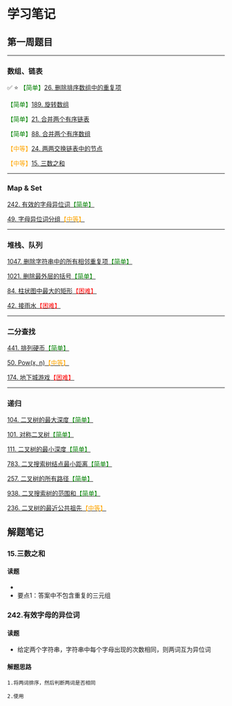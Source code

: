 # 学习笔记

## 第一周题目
---
### 数组、链表
 :white_check_mark: :star: <font color="green">【简单】</font>[26. 删除排序数组中的重复项 ](https://leetcode-cn.com/problems/remove-duplicates-from-sorted-array/)

<font color=green>【简单】</font>[189. 旋转数组](https://leetcode-cn.com/problems/rotate-array/)

<font color=green>【简单】</font>[21. 合并两个有序链表](https://leetcode-cn.com/problems/merge-two-sorted-lists/)

<font color=green>【简单】</font>[88. 合并两个有序数组](https://leetcode-cn.com/problems/merge-sorted-array/)

<font color=orange>【中等】</font>[24. 两两交换链表中的节点](https://leetcode-cn.com/problems/swap-nodes-in-pairs/)

<font color=orange>【中等】</font>[15. 三数之和](https://leetcode-cn.com/problems/3sum/)

---

### Map & Set
[242. 有效的字母异位词<font color=green>【简单】</font>](https://leetcode-cn.com/problems/valid-anagram/)

[49. 字母异位词分组<font color=orange>【中等】</font>](https://leetcode-cn.com/problems/group-anagrams/)

---

### 堆栈、队列

[1047. 删除字符串中的所有相邻重复项<font color=green>【简单】</font>](https://leetcode-cn.com/problems/remove-all-adjacent-duplicates-in-string/)

[1021. 删除最外层的括号<font color=green>【简单】</font>](https://leetcode-cn.com/problems/remove-outermost-parentheses/)

[84. 柱状图中最大的矩形<font color=red>【困难】</font>](https://leetcode.com/problems/largest-rectangle-in-histogram/)

[42. 接雨水<font color=red>【困难】</font>](https://leetcode.com/problems/trapping-rain-water/)

---

### 二分查找

[441. 排列硬币<font color=green>【简单】</font>](https://leetcode-cn.com/problems/arranging-coins/)

[50. Pow(x, n)<font color=orange>【中等】</font>](https://leetcode-cn.com/problems/powx-n/)

[174. 地下城游戏<font color=red>【困难】</font>](https://leetcode-cn.com/problems/dungeon-game/)


---

### 递归

[104. 二叉树的最大深度<font color=green>【简单】</font>](https://leetcode-cn.com/problems/maximum-depth-of-binary-tree/)

[101. 对称二叉树<font color=green>【简单】</font>](https://leetcode-cn.com/problems/symmetric-tree/)

[111. 二叉树的最小深度<font color=green>【简单】</font>](https://leetcode-cn.com/problems/minimum-depth-of-binary-tree/)

[783. 二叉搜索树结点最小距离<font color=green>【简单】</font>](https://leetcode-cn.com/problems/minimum-distance-between-bst-nodes/)

[257. 二叉树的所有路径<font color=green>【简单】</font>](https://leetcode-cn.com/problems/binary-tree-paths/)

[938. 二叉搜索树的范围和<font color=green>【简单】</font>](https://leetcode-cn.com/problems/range-sum-of-bst/)

[236. 二叉树的最近公共祖先<font color=orange>【中等】</font>](https://leetcode-cn.com/problems/lowest-common-ancestor-of-a-binary-tree/)

## 解题笔记

### 15.三数之和

#### 读题
- 
- 要点1：答案中不包含重复的三元组



### 242.有效字母的异位词

#### 读题
- 给定两个字符串，字符串中每个字母出现的次数相同，则两词互为异位词

#### 解题思路
    1.将两词排序，然后判断两词是否相同

    2.使用